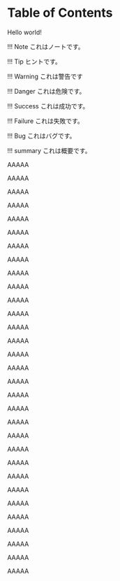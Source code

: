 # Table of Contents

Hello world!

!!! Note
    これはノートです。

!!! Tip
    ヒントです。

!!! Warning
    これは警告です
    
!!! Danger
    これは危険です。

!!! Success
    これは成功です。

!!! Failure
    これは失敗です。

!!! Bug
    これはバグです。

!!! summary
    これは概要です。

AAAAA

AAAAA

AAAAA

AAAAA

AAAAA

AAAAA

AAAAA

AAAAA

AAAAA

AAAAA

AAAAA

AAAAA

AAAAA

AAAAA

AAAAA

AAAAA

AAAAA

AAAAA

AAAAA

AAAAA

AAAAA

AAAAA

AAAAA

AAAAA

AAAAA

AAAAA

AAAAA

AAAAA

AAAAA

AAAAA

AAAAA

